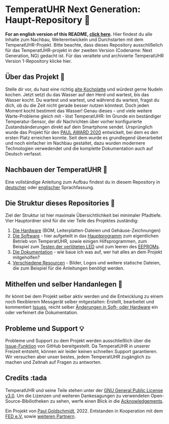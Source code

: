 # TemperatUHR Next Generation: Haupt-Repository :rocket:

**For an english version of this README, [click here](https://github.com/PaulGoldschmidt/TemperatUHR/blob/main/README_EN.md).**
Hier findest du alle Inhalte zum Nachbau, Weiterentwickeln und Durchstarten mit dem TemperatUHR-Projekt. Bitte beachte, dass dieses Repository ausschlißelich für das TemperatUHR-projekt in der zweiten Version (Codename: Next Generation, NG) gedacht ist. Für das veraltete und archivierte TemperatUHR Version 1-Repository klicke hier.

## Über das Projekt :mag_right:

Stelle dir vor, du hast eine richtig [alte Kochplatte](https://www.kuechen-atlas.de/kuechenplanung/kochfelder/massekochfeld/) und würdest gerne Nudeln kochen. Jetzt setzt du das Wasser auf den Herd und wartest, bis das Wasser kocht. Du wartest und wartest, und während du wartest, fragst du dich, ob du die Zeit nicht gerade besser nutzen könntest. Doch jeden Moment kocht bestimmt das Wasser!
Genau dieses - und viele weitere Warte-Probleme gleich mit - löst TemperatUHR: Im Grunde ein beständiger Temperatur-Sensor, der dir Nachrichten über vorher konfigurierte Zustandsänderungen direkt auf dein Smartphone sendet.
Ursprünglich wurde das Projekt für den [PAUL AWARD 2020](https://www.paul-award.de/) entwickelt, bei dem es den ersten Platz erreichen konnte. Seit dem wurde es grundlegend überarbeitet und noch einfacher im Nachbau gestaltet, dazu wurden modernere Technologien verwedendet und die komplette Dokumentation auch auf Deutsch verfasst.

## Nachbauen der TemperatUHR :wrench:

Eine vollständige Anleitung zum Aufbau findest du in diesem Repository in [deutscher](https://github.com/PaulGoldschmidt/TemperatUHR/blob/main/2_DOCUMENTATION/building_instructions.md) oder [englischer](https://github.com/PaulGoldschmidt/TemperatUHR/blob/main/2_DOCUMENTATION/en-building_instructions.md) Sprachfassung.

## Die Struktur dieses Repositories :floppy_disk:

Ziel der Struktur ist hier maximale Übersichtlichkeit bei minimaler Pfadtiefe. Vier Hauptordner sind für die vier Teile des Projektes zuständig:

1. [Die Hardware](https://github.com/PaulGoldschmidt/TemperatUHR/tree/main/0_HARDWARE/) (BOM, Leiterplatten-Dateien und Gehäuse-Zeichnungen)
2. [Die Software](https://github.com/PaulGoldschmidt/TemperatUHR/tree/main/1_SOFTWARE) - hier aufgeteilt in das [Hauptprogramm](https://github.com/PaulGoldschmidt/TemperatUHR/tree/main/1_SOFTWARE/TemperatUHR-NG) zum eigentlichen Betrieb von TemperatUHR, sowie einigen Hilfsprogrammen, zum Beispiel zum [Testen der verlöteten LED](https://github.com/PaulGoldschmidt/TemperatUHR/tree/main/1_SOFTWARE/LED_Tester) und zum leeren des [EEPROMs](https://github.com/PaulGoldschmidt/TemperatUHR/tree/main/1_SOFTWARE/EEPROM_Cleaner).
3. [Die Dokumentation](https://github.com/PaulGoldschmidt/TemperatUHR/tree/main/2_DOCUMENTATION) - wie baue ich was auf, wer hat alles an dem Projekt mitgeholfen?
4. [Verschiedene Resourcen](https://github.com/PaulGoldschmidt/TemperatUHR/tree/main/3_RESOURCES/) - Bilder, Logos und weitere statische Dateien, die zum Beispiel für die Anleitungen benötigt werden.

## Mithelfen und selber Handanlegen :crown:

Ihr könnt bei dem Projekt selber aktiv werden und die Entwicklung zu einem noch flexiblerem Messgerät selber mitgestalten: Erstellt, bearbeitet und kommentiert [Issues](https://github.com/PaulGoldschmidt/TemperatUHR/issues), reicht selber [Änderungen in Soft- oder Hardware](https://github.com/PaulGoldschmidt/TemperatUHR/pulls) ein oder verfeinert die Dokumentation.

## Probleme und Support :bulb:

Probleme und Support zu dem Projekt werden ausschließlich über die [Issue-Funktion](https://github.com/PaulGoldschmidt/TemperatUHR/issues) von GitHub bereitgestellt. Da TemperatUHR in unserer Freizeit entsteht, können wir leider keinen schnellen Support garantieren. Wir versuchen aber unser bestes, jedem TemperatUHR zugänglich zu machen und Zeitnah auf Fragen zu antworten.

## Credits :tada
TemperatUHR und seine Teile stehen unter der [GNU General Public License v3.0](https://github.com/PaulGoldschmidt/TemperatUHR/blob/main/LICENSE). Um die Lizenzen und weiteren Dankesagungen zu verwendeten Open-Source-Bibiliotheken zu sehen, werfe einen Blick in die [Acknowledgements](https://github.com/PaulGoldschmidt/TemperatUHR/blob/main/2_DOCUMENTATION/acknowledgements.md).

Ein Projekt von [Paul Goldschmidt](https://paul-goldschmidt.de/), 2022. Entstanden in Kooperation mit dem [FED e.V.](https://www.fed.de/) sowie [weiteren Partnern](https://www.paul-award.de/sponsoren-partner/).
